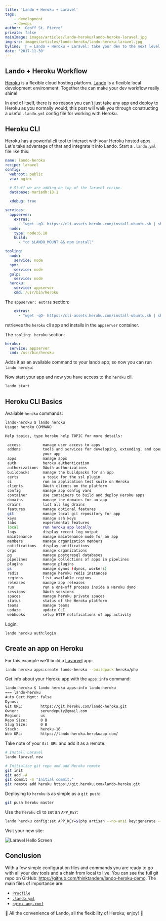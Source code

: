 ```yaml
---
title: 'Lando + Heroku + Laravel'
tags:
    - development
    - devops
author: 'Geoff St. Pierre'
private: false
mainImage: images/articles/lando-heroku/lando-heroku-laravel.jpg
img-src: images/articles/lando-heroku/lando-heroku-laravel.jpg
byline: '🚀 ∞ Lando + Heroku + Laravel: take your dev to the next level.  📦 ☄️'
date: '2017-11-30'
---
```


Lando + Heroku Workflow
-----------------------

[Heroku](https://heroku.com) is a flexible cloud hosting platform. [Lando](https://docs.devwithlando.io) is a flexible local development environment. Together the can make your dev workflow really shine!

In and of itself, there is no reason you can't just take any app and deploy to Heroku as you normally would; this post will walk you through constructing a useful `.lando.yml` config file for working with Heroku.

Heroku CLI
----------

Heroku has a powerful cli tool to interact with your Heroku hosted apps. Let's take advantage of that and integrate it into Lando. Start a `.lando.yml` file like this:

```yaml
name: lando-heroku
recipe: laravel
config:
  webroot: public
  via: nginx

  # Stuff we are adding on top of the laravel recipe.
  database: mariadb:10.1

  xdebug: true

services:
  appserver:
    extras:
      - "wget -qO- https://cli-assets.heroku.com/install-ubuntu.sh | sh"
  node:
    type: node:6.10
    build:
      - "cd $LANDO_MOUNT && npm install"

tooling:
  node:
    service: node
  npm:
    service: node
  gulp:
    service: node
  heroku:
    service: appserver
    cmd: /usr/bin/heroku
```

The `appserver: extras` section:

```yaml
    extras:
      - "wget -qO- https://cli-assets.heroku.com/install-ubuntu.sh | sh"
```

retrieves the `heroku` cli app and installs in the `appserver` container.

The `tooling: heroku` section:

```yaml
heroku:
  service: appserver
  cmd: /usr/bin/heroku
```

Adds it as an available command to your lando app; so now you can run `lando heroku`:

Now start your app and now you have access to the `heroku` cli.

```bash
lando start
```

Heroku CLI Basics
-----------------

Available `heroku` commands:

```bash
lando-heroku $ lando heroku
Usage: heroku COMMAND

Help topics, type heroku help TOPIC for more details:

 access          manage user access to apps
 addons          tools and services for developing, extending, and operating
                 your app
 apps            manage apps
 auth            heroku authentication
 authorizations  OAuth authorizations
 buildpacks      manage the buildpacks for an app
 certs           a topic for the ssl plugin
 ci              run an application test suite on Heroku
 clients         OAuth clients on the platform
 config          manage app config vars
 container       Use containers to build and deploy Heroku apps
 domains         manage the domains for an app
 drains          list all log drains
 features        manage optional features
 git             manage local git repository for app
 keys            manage ssh keys
 labs            experimental features
 local           run heroku app locally
 logs            display recent log output
 maintenance     manage maintenance mode for an app
 members         manage organization members
 notifications   display notifications
 orgs            manage organizations
 pg              manage postgresql databases
 pipelines       manage collections of apps in pipelines
 plugins         manage plugins
 ps              manage dynos (dynos, workers)
 redis           manage heroku redis instances
 regions         list available regions
 releases        manage app releases
 run             run a one-off process inside a Heroku dyno
 sessions        OAuth sessions
 spaces          manage heroku private spaces
 status          status of the Heroku platform
 teams           manage teams
 update          update CLI
 webhooks        setup HTTP notifications of app activity
```

Login:

```bash
lando heroku auth:login
```

Create an app on Heroku
-----------------------

For this example we'll build a [Lavarvel](https://laravel.com) app:

```bash
lando heroku apps:create lando-heroku --buildpack heroku/php
```

Get info about your Heroku app with the `apps:info` command:

```bash
lando-heroku $ lando heroku apps:info lando-heroku
=== lando-heroku
Auto Cert Mgmt: false
Dynos:
Git URL:        https://git.heroku.com/lando-heroku.git
Owner:          serundeputy@gmail.com
Region:         us
Repo Size:      0 B
Slug Size:      0 B
Stack:          heroku-16
Web URL:        https://lando-heroku.herokuapp.com/
```

Take note of your `Git URL` and add it as a remote:

```bash
# Install Laravel
lando laravel new

# Initialize git repo and add Heroku remote
git init
git add -A
git commit -m "Initial commit."
git remote add heroku https://git.heroku.com/lando-heroku.git
```

Deploying to `heroku` is as simple as a `git push`:

```bash
git push heroku master
```

Use the `heroku` cli to set an `APP_KEY`:

```bash
lando heroku config:set APP_KEY=$(php artisan --no-ansi key:generate --show)
```

Visit your new site:

<img src="images/articles/lando-heroku/hello-laravel.jpg" align="center" alt="Laravel Hello Screen" />

Conclusion
----------
With a few simple configuration files and commands you are ready to go with all your dev tools and a chain from local to live. You can see the full git repo on GitHub: https://github.com/thinktandem/lando-heroku-demo. The main files of importance are:

* [`Procfile`](https://github.com/thinktandem/lando-heroku-demo/blob/master/Procfile)
* [`.lando.yml`](https://github.com/thinktandem/lando-heroku-demo/blob/master/.lando.yml)
* [`nginx_app.conf`](https://github.com/thinktandem/lando-heroku-demo/blob/master/nginx_app.conf)

🐼 All the convenience of Lando, all the flexibility of Heroku; enjoy! 🐝
